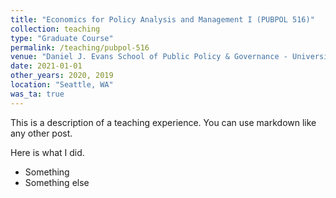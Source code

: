 ```yaml
---
title: "Economics for Policy Analysis and Management I (PUBPOL 516)"
collection: teaching
type: "Graduate Course"
permalink: /teaching/pubpol-516
venue: "Daniel J. Evans School of Public Policy & Governance - University of Washington, Seattle"
date: 2021-01-01
other_years: 2020, 2019
location: "Seattle, WA"
was_ta: true
---
```


This is a description of a teaching experience. You can use markdown like any other post.

Here is what I did.
* Something
* Something else